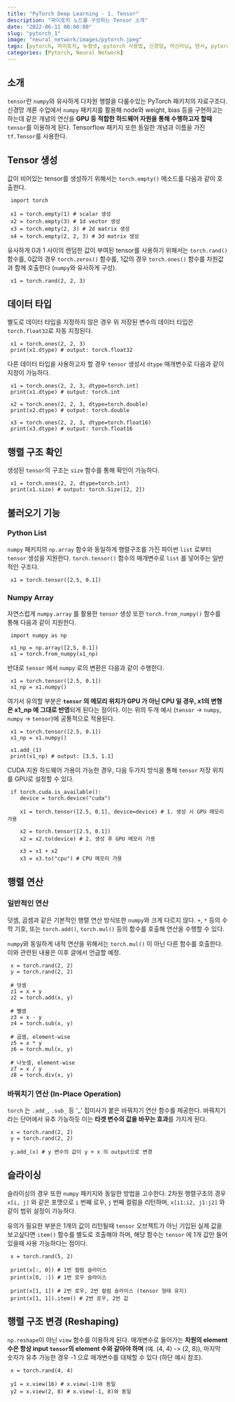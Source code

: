 ```yaml
---
title: "PyTorch Deep Learning - 1. Tensor"
description: "파이토치 노드를 구성하는 Tensor 소개"
date: "2022-06-11 00:00:00"
slug: "pytorch_1"
image: "neural_network/images/pytorch.jpeg"
tags: [pytorch, 파이토치, 뉴럴넷, pytorch 사용법, 신경망, 머신러닝, 텐서, pytorch tensor]
categories: [Pytorch, Neural Network]
---
```

## 소개

`tensor`란 `numpy`와 유사하게 다차원 행렬을 다룰수있는 PyTorch 패키치의 자료구조다. 신경망 개론 수업에서 `numpy` 패키지를 활용해 node와 weight, bias 등을 구현하고는 하는데 같은 개념의 연산을 **GPU 등 적합한 하드웨어 자원을 통해 수행하고자 할때** `tensor`를 이용하게 된다. Tensorflow 패키지 또한 동일한 개념과 이름을 가진 `tf.Tensor`를 사용한다.

## Tensor 생성

값이 비어있는 tensor를 생성하기 위해서는 `torch.empty()` 메소드를 다음과 같이 호출한다.

```
 import torch

 x1 = torch.empty(1) # scalar 생성
 x2 = torch.empty(3) # 1d vector 생성
 x3 = torch.empty(2, 3) # 2d matrix 생성
 x4 = torch.empty(2, 2, 3) # 3d matrix 생성
```

유사하게 0과 1 사이의 랜덤한 값이 부여된 tensor를 사용하기 위해서는 `torch.rand()` 함수를, 0값의 경우 `torch.zeros()` 함수를, 1값의 경우 `torch.ones()` 함수를 차원값과 함께 호출한다 (`numpy`와 유사하게 구성).

```
 x1 = torch.rand(2, 2, 3)
```

## 데이터 타입

별도로 데이터 타입을 지정하지 않은 경우 위 저장된 변수의 데이터 타입은 `torch.float32`로 자동 지정된다.

```
 x1 = torch.ones(2, 2, 3)
 print(x1.dtype) # output: torch.float32
```

다른 데이터 타입을 사용하고자 할 경우 `tensor` 생성시 `dtype` 매개변수로 다음과 같이 지정이 가능하다.

```
 x1 = torch.ones(2, 2, 3, dtype=torch.int)
 print(x1.dtype) # output: torch.int

 x2 = torch.ones(2, 2, 3, dtype=torch.double)
 print(x2.dtype) # output: torch.double

 x3 = torch.ones(2, 2, 3, dtype=torch.float16)
 print(x3.dtype) # output: torch.float16
```

## 행렬 구조 확인
생성된 `tensor`의 구조는 `size` 함수를 통해 확인이 가능하다.

```
 x1 = torch.ones(2, 2, dtype=torch.int)
 print(x1.size) # output: torch.Size([2, 2])
```

## 불러오기 기능

### Python List
`numpy` 패키지의 `np.array` 함수와 동일하게 행렬구조를 가진 파이썬 `list` 로부터 `tensor` 생성을 지원한다. `torch.tensor()` 함수의 매개변수로 `list` 를 넣어주는 일반적인 구조다.

```
 x1 = torch.tensor([2.5, 0.1])
```

### Numpy Array
자연스럽게 `numpy.array` 를 활용한 `tensor` 생성 또한 `torch.from_numpy()` 함수를 통해 다음과 같이 지원한다.

```
 import numpy as np

 x1_np = np.array([2,5, 0.1])
 x1 = torch.from_numpy(x1_np)
```

반대로 `tensor` 에서 `numpy` 로의 변환은 다음과 같이 수행한다.

```
 x1 = torch.tensor([2.5, 0.1])
 x1_np = x1.numpy()
```

여기서 유의할 부분은 **`tensor` 의 메모리 위치가 GPU 가 아닌 CPU 일 경우, x1의 변형은 x1_np 에 그대로 반영**되게 된다는 점이다. 이는 위의 두개 예시 (`tensor` -> `numpy`, `numpy` -> `tensor`)에 공통적으로 적용된다.

```
 x1 = torch.tensor([2.5, 0.1])
 x1_np = x1.numpy()

 x1.add_(1)
 print(x1_np) # output: [3.5, 1.1]
```

CUDA 지원 하드웨어 가용이 가능한 경우, 다음 두가지 방식을 통해 `tensor` 저장 위치를 GPU로 설정할 수 있다.

```
 if torch.cuda.is_available():
    device = torch.device("cuda")
    
    x1 = torch.tensor([2.5, 0.1], device=device) # 1. 생성 시 GPU 메모리 가용

    x2 = torch.tensor([2.5, 0.1])
    x2 = x2.to(device) # 2. 생성 후 GPU 메모리 가용

    x3 = x1 + x2
    x3 = x3.to("cpu") # CPU 메모리 가용
```

## 행렬 연산
### 일반적인 연산
덧셈, 곱셈과 같은 기본적인 행렬 연산 방식또한 `numpy`와 크게 다르지 않다. `+`, `*` 등의 수학 기호, 또는 `torch.add()`, `torch.mul()` 등의 함수를 호출해 연산을 수행할 수 있다.

`numpy`와 동일하게 내적 연산을 위해서는 `torch.mul()` 이 아닌 다른 함수를 호출한다. 이와 관련된 내용은 이후 글에서 언급할 예정.

```
 x = torch.rand(2, 2)
 y = torch.rand(2, 2)

 # 덧셈
 z1 = x + y
 z2 = torch.add(x, y)

 # 뺄셈
 z3 = x - y
 z4 = torch.sub(x, y)

 # 곱셈, element-wise
 z5 = x * y
 z6 = torch.mul(x, y)

 # 나눗셈, element-wise
 z7 = x / y
 z8 = torch.div(x, y)
```

### 바꿔치기 연산 (In-Place Operation)
`torch` 는 `.add_`, `.sub_` 등 '_' 접미사가 붙은 바꿔치기 연산 함수를 제공한다. 바꿔치기 라는 단어에서 유추 가능하듯 이는 **타겟 변수의 값을 바꾸는 효과**를 가지게 된다.

```
 x = torch.rand(2, 2)
 y = torch.rand(2, 2)

 y.add_(x) # y 변수의 값이 y + x 의 output으로 변경
```

## 슬라이싱
슬라이싱의 경우 또한 `numpy` 패키지와 동일한 방법을 고수한다. 2차원 행렬구조의 경우 `x[i, j]` 와 같은 포맷으로 `i` 번째 로우, `j` 번째 컬럼을 리턴하며, `x[i1:i2, j1:j2]` 와 같이 범위 설정이 가능하다.

유의가 필요한 부분은 1개의 값이 리턴될때 `tensor` 오브젝트가 아닌 기입된 실제 값을 보고싶다면 `item()` 함수를 별도로 호출해야 하며, 해당 함수는 `tensor` 에 1개 값만 들어있을때 사용 가능하다는 점이다.

```
 x = torch.rand(5, 2)

 print(x[:, 0]) # 1번 컬럼 슬라이스
 print(x[0, :]) # 1번 로우 슬라이스

 print(x[1, 1]) # 2번 로우, 2번 컬럼 슬라이스 (tensor 형태 유지)
 print(x[1, 1]).item() # 2번 로우, 2번 값
```

## 행렬 구조 변경 (Reshaping)
`np.reshape`이 아닌 `view` 함수를 이용하게 된다. 매개변수로 들어가는 **차원의 element 수은 항상 input `tensor`의 element 수와 같아야 하며** (예. (4, 4) -> (2, 8)), 마지막 숫자가 유추 가능한 경우 -1 으로 매개변수를 대체할 수 있다 (하단 예시 참조).

```
 x = torch.rand(4, 4)

 y1 = x.view(16) # x.view(-1)와 동일
 y2 = x.view(2, 8) # x.view(-1, 8)와 동일
```